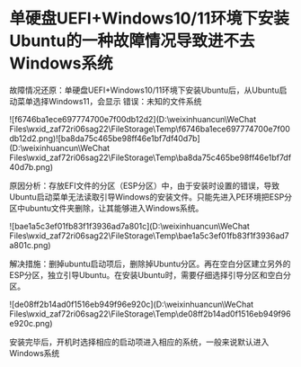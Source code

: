 # 单硬盘UEFI+Windows10/11环境下安装Ubuntu的一种故障情况导致进不去Windows系统

故障情况还原：单硬盘UEFI+Windows10/11环境下安装Ubuntu后，从Ubuntu启动菜单选择Windows11，会显示 错误：未知的文件系统

![f6746ba1ece697774700e7f00db12d2](D:\weixinhuancun\WeChat Files\wxid_zaf72ri06sag22\FileStorage\Temp\f6746ba1ece697774700e7f00db12d2.png)![ba8da75c465be98ff46e1bf7df40d7b](D:\weixinhuancun\WeChat Files\wxid_zaf72ri06sag22\FileStorage\Temp\ba8da75c465be98ff46e1bf7df40d7b.png)

原因分析：存放EFI文件的分区（ESP分区）中，由于安装时设置的错误，导致Ubuntu启动菜单无法读取引导Windows的安装文件。只能先进入PE环境把ESP分区中ubuntu文件夹删除，让其能够进入Windows系统。

![bae1a5c3ef01fb83f1f3936ad7a801c](D:\weixinhuancun\WeChat Files\wxid_zaf72ri06sag22\FileStorage\Temp\bae1a5c3ef01fb83f1f3936ad7a801c.png)

解决措施：删掉ubuntu启动项后，删除掉Ubuntu分区。再在空白分区建立另外的ESP分区，独立引导Ubuntu。在安装Ubuntu时，需要仔细选择引导分区和空白分区。

![de08ff2b14ad0f1516eb949f96e920c](D:\weixinhuancun\WeChat Files\wxid_zaf72ri06sag22\FileStorage\Temp\de08ff2b14ad0f1516eb949f96e920c.png)

安装完毕后，开机时选择相应的启动项进入相应的系统，一般来说默认进入Windows系统
